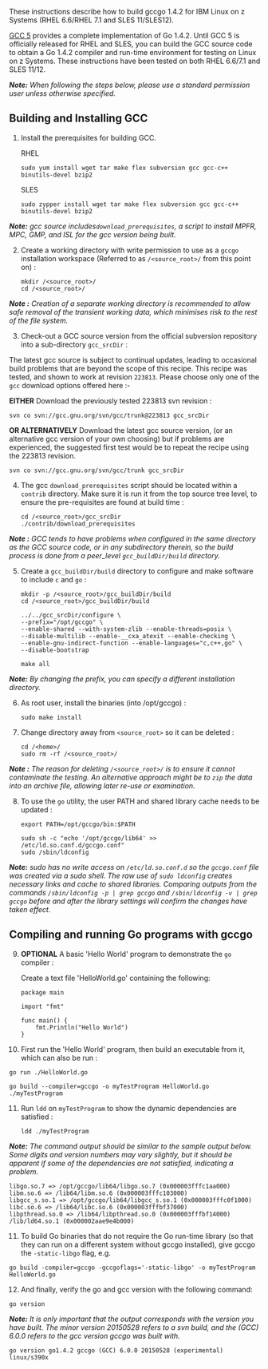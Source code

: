 These instructions describe how to build gccgo 1.4.2 for IBM Linux on z Systems (RHEL 6.6/RHEL 7.1 and SLES 11/SLES12).

[GCC 5](https://gcc.gnu.org/gcc-5/changes.html) provides a complete implementation of Go 1.4.2. Until GCC 5 is officially released for RHEL and SLES, you can build the GCC source code to obtain a Go 1.4.2 compiler and run-time environment for testing on Linux on z Systems.  These instructions have been tested on both RHEL 6.6/7.1 and SLES 11/12.

_**Note:** When following the steps below, please use a standard permission user unless otherwise specified._

## Building and Installing GCC

1. Install the prerequisites for building GCC.

    RHEL
   ```shell
   sudo yum install wget tar make flex subversion gcc gcc-c++ binutils-devel bzip2
   ```
    SLES
    ```shell
   sudo zypper install wget tar make flex subversion gcc gcc-c++ binutils-devel bzip2
   ```

 _**Note:** gcc source includes`download_prerequisites`, a script to install MPFR, MPC, GMP, and ISL for the gcc version being built._

2. Create a working directory with write permission to use as a `gccgo` installation workspace (Referred to as `/<source_root>/` from this point on) :

   ```shell
   mkdir /<source_root>/
   cd /<source_root>/
   ```

 _**Note :** Creation of a separate working directory is recommended to allow safe removal of the transient working data, which minimises risk to the rest of the file system._

3. Check-out a GCC source version from the official subversion repository into a sub-directory `gcc_srcDir` :

 The latest gcc source is subject to continual updates, leading to occasional build problems that are beyond the scope of this recipe. This recipe was tested, and shown to work at revision `223813`.  Please choose only one of the `gcc` download options offered here :-

 **EITHER** Download the previously tested 223813 svn revision  :
   ```shell
   svn co svn://gcc.gnu.org/svn/gcc/trunk@223813 gcc_srcDir
   ```

 **OR ALTERNATIVELY** Download the latest gcc source version, (or an alternative gcc version of your own choosing)  but if problems are experienced, the suggested first test would be to repeat the recipe using the 223813 revision.
   ```shell
   svn co svn://gcc.gnu.org/svn/gcc/trunk gcc_srcDir
   ```

4. The gcc `download_prerequisites` script should be located within a `contrib` directory. Make sure it is run it from the top source tree level, to ensure the pre-requisites are found at build time :

    ```shell
    cd /<source_root>/gcc_srcDir
    ./contrib/download_prerequisites
    ```
_**Note :** GCC tends to have problems when configured in the same directory as the GCC source code, or in any subdirectory therein, so the build process is done from a peer_level `gcc_buildDir/build` directory._

5. Create a `gcc_buildDir/build` directory to configure and make software to include `c` and `go` :

    ```shell
    mkdir -p /<source_root>/gcc_buildDir/build
    cd /<source_root>/gcc_buildDir/build

    ../../gcc_srcDir/configure \
    --prefix="/opt/gccgo" \
    --enable-shared --with-system-zlib --enable-threads=posix \
    --disable-multilib --enable-__cxa_atexit --enable-checking \
    --enable-gnu-indirect-function --enable-languages="c,c++,go" \
    --disable-bootstrap

    make all
    ```

 _**Note:** By changing the prefix, you can specify a different installation directory._

6. As root user, install the binaries (into /opt/gccgo) :

    ```shell
    sudo make install
    ```

7. Change directory away from `<source_root>` so it can be deleted :
    ```shell
    cd /<home>/
    sudo rm -rf /<source_root>/
    ```
_**Note :** The reason for deleting `/<source_root>/` is to ensure it cannot contaminate the testing. An alternative approach might be to `zip` the data into an archive file, allowing later re-use or examination._

8. To use the `go` utility, the user PATH and shared library cache needs to be updated :

    ```shell
    export PATH=/opt/gccgo/bin:$PATH

    sudo sh -c "echo '/opt/gccgo/lib64' >> /etc/ld.so.conf.d/gccgo.conf"
    sudo /sbin/ldconfig
    ```
  _**Note:** sudo has no write access on `/etc/ld.so.conf.d` so the `gccgo.conf` file was created via a sudo shell.  The raw use of `sudo ldconfig` creates necessary links and cache to shared libraries. Comparing outputs from the commands `/sbin/ldconfig -p | grep gccgo` and `/sbin/ldconfig -v | grep gccgo` before and after the library settings  will confirm the changes have taken effect._

## Compiling and running Go programs with gccgo

9. **OPTIONAL** A basic 'Hello World' program to demonstrate the `go` compiler :

    Create a text file  'HelloWorld.go' containing the following:

    ```code
    package main

    import "fmt"

    func main() {
        fmt.Println("Hello World")
    }
    ```

10. First run the 'Hello World' program, then build an executable from it, which can also be run :

   ```shell
   go run ./HelloWorld.go

   go build --compiler=gccgo -o myTestProgram HelloWorld.go
   ./myTestProgram
   ```

11. Run `ldd` on `myTestProgram` to show the dynamic dependencies are satisfied :

    ```shell
    ldd ./myTestProgram
    ```
_**Note:** The command output should be similar to the sample output below. Some digits and version numbers may vary slightly, but it should be apparent if some of the dependencies are not satisfied, indicating a problem._

  ```shell
  libgo.so.7 => /opt/gccgo/lib64/libgo.so.7 (0x000003fffc1aa000)
  libm.so.6 => /lib64/libm.so.6 (0x000003fffc103000)
  libgcc_s.so.1 => /opt/gccgo/lib64/libgcc_s.so.1 (0x000003fffc0f1000)
  libc.so.6 => /lib64/libc.so.6 (0x000003fffbf37000)
  libpthread.so.0 => /lib64/libpthread.so.0 (0x000003fffbf14000)
  /lib/ld64.so.1 (0x000002aae9e4b000)
  ```

11. To build Go binaries that do not require the Go run-time library (so that they can run on a different system without gccgo installed), give gccgo the `-static-libgo` flag, e.g.

  ```shell
  go build -compiler=gccgo -gccgoflags='-static-libgo' -o myTestProgram HelloWorld.go
  ```

12. And finally, verify the go and gcc version with the following command:

  ```shell
  go version
  ```
  _**Note:** It is only important that the output corresponds with the version you have built. The minor version 20150528 refers to a svn build, and the (GCC) 6.0.0 refers to the gcc version gccgo was built with._

  ```shell
  go version go1.4.2 gccgo (GCC) 6.0.0 20150528 (experimental) linux/s390x
  ```
